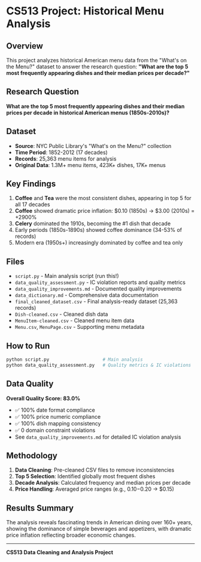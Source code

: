 # CS513 Project: Historical Menu Analysis

## Overview
This project analyzes historical American menu data from the "What's on the Menu?" dataset to answer the research question: **"What are the top 5 most frequently appearing dishes and their median prices per decade?"**

## Research Question
**What are the top 5 most frequently appearing dishes and their median prices per decade in historical American menus (1850s-2010s)?**

## Dataset
- **Source**: NYC Public Library's "What's on the Menu?" collection
- **Time Period**: 1852-2012 (17 decades)
- **Records**: 25,363 menu items for analysis
- **Original Data**: 1.3M+ menu items, 423K+ dishes, 17K+ menus

## Key Findings
1. **Coffee** and **Tea** were the most consistent dishes, appearing in top 5 for all 17 decades
2. **Coffee** showed dramatic price inflation: $0.10 (1850s) → $3.00 (2010s) = +2900%
3. **Celery** dominated the 1910s, becoming the #1 dish that decade
4. Early periods (1850s-1890s) showed coffee dominance (34-53% of records)
5. Modern era (1950s+) increasingly dominated by coffee and tea only

## Files
- `script.py` - Main analysis script (run this!)
- `data_quality_assessment.py` - IC violation reports and quality metrics
- `data_quality_improvements.md` - Documented quality improvements
- `data_dictionary.md` - Comprehensive data documentation
- `final_cleaned_dataset.csv` - Final analysis-ready dataset (25,363 records)
- `Dish-cleaned.csv` - Cleaned dish data
- `MenuItem-cleaned.csv` - Cleaned menu item data
- `Menu.csv`, `MenuPage.csv` - Supporting menu metadata

## How to Run
```bash
python script.py                    # Main analysis
python data_quality_assessment.py   # Quality metrics & IC violations
```

## Data Quality
**Overall Quality Score: 83.0%**
- ✅ 100% date format compliance
- ✅ 100% price numeric compliance  
- ✅ 100% dish mapping consistency
- ✅ 0 domain constraint violations
- See `data_quality_improvements.md` for detailed IC violation analysis

## Methodology
1. **Data Cleaning**: Pre-cleaned CSV files to remove inconsistencies
2. **Top 5 Selection**: Identified globally most frequent dishes
3. **Decade Analysis**: Calculated frequency and median prices per decade
4. **Price Handling**: Averaged price ranges (e.g., $0.10-$0.20 → $0.15)

## Results Summary
The analysis reveals fascinating trends in American dining over 160+ years, showing the dominance of simple beverages and appetizers, with dramatic price inflation reflecting broader economic changes.

---
**CS513 Data Cleaning and Analysis Project**
